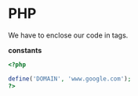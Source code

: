 # PHP

We have to enclose our code in __<?php__ and __?>__ tags.

__constants__ <br/>

```php
<?php 

define('DOMAIN', 'www.google.com');
?>
```